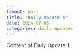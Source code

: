 ```yaml
---
layout: post
title: "Daily Update 1"
date: 2024-07-05
categories: daily-updates
---
```


Content of Daily Update 1.